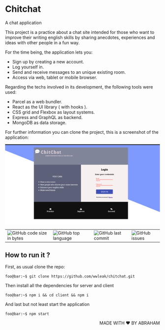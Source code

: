 # Chitchat
A chat application

This project is a practice about a chat site intended for those who want to improve their writing english skills by sharing 
anecdotes, experiences and ideas with other people in a fun way.

For the time being, the application lets you:

<ul>
<li>Sign up by creating a new account.</li>
<li>Log yourself in.</li>
<li>Send and receive messages to an unique existing room.</li>
<li>Access via web, tablet or mobile browser.</li>
</ul>

Regarding the techs involved in its development, the following tools were used:

<ul>
<li>Parcel as a web bundler.</li>
<li>React as the UI library ( with hooks ).</li>
<li>CSS grid and Flexbox as layout systems.</li>
<li>Express and GraphQL as backend.</li>
<li>MongoDB as data storage.</li>
</ul>

For further information you can clone the project, this is a screenshot of the application:


<p align="center">
  <img src="chitchat.png" />
</p>

<table>
  <tr>
    <td><img alt="GitHub code size in bytes" src="https://img.shields.io/github/languages/code-size/wwleak/chitchat?style=for-the-badge"></td>
    <td><img alt="GitHub top language" src="https://img.shields.io/github/languages/top/wwleak/chitchat?style=for-the-badge"></td>
    <td><img alt="GitHub last commit" src="https://img.shields.io/github/last-commit/wwleak/chitchat?style=for-the-badge"></td>
    <td><img alt="GitHub issues" src="https://img.shields.io/github/issues/wwleak/chitchat?style=for-the-badge"></td>
  </tr>
</table>

## How to run it ?

First, as usual clone the repo:

```console
foo@bar:~$ git clone https://github.com/wwleak/chitchat.git
```

Then install all the dependencies for server and client

```console
foo@bar:~$ npm i && cd client && npm i
```
And last but not least start the application

```console
foo@bar:~$ npm start
```

<p align="right">MADE WITH ❤ BY ABRAHAM</p>

